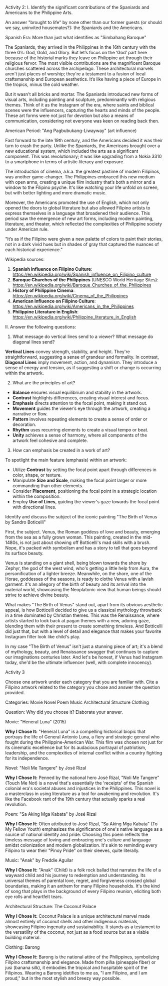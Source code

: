 Activity 2:
I. Identify the significant contributions of the Spaniards and Americans to the
Philippine Arts.

An answer "brought to life" by none other than our former guests (or should we say, uninvited housemates?): the Spaniards and the Americans. 

Spanish Era: More than just what identifies as "Simbahang Baroque"

The Spaniards, they arrived in the Philippines in the 16th century with the three G’s: God, Gold, and Glory. But let’s focus on the ‘God’ part here because of the historial marks they leave on Philippine art through their religious fervor. The most visible contributions are the magnificent Baroque churches scattered across the archipelago. These architectural marvels aren't just places of worship; they're a testament to a fusion of local craftsmanship and European aesthetics. It’s like having a piece of Europe in the tropics, minus the cold weather.

But it wasn't all bricks and mortar. The Spaniards introduced new forms of visual arts, including painting and sculpture, predominantly with religious themes. Think of it as the Instagram of the era, where saints and biblical scenes were the influencers, capturing the hearts and minds of the people. These art forms were not just for devotion but also a means of communication, considering not everyone was keen on reading back then.

American Period: "Ang Pagbubukang-Liwayway" (art influence)

Fast forward to the late 19th century, and the Americans decided it was their turn to crash the party. Unlike the Spaniards, the Americans brought over a new educational system, which included the arts as a significant component. This was revolutionary; it was like upgrading from a Nokia 3310 to a smartphone in terms of artistic literacy and exposure.

The introduction of cinema, a.k.a. the greatest pastime of modern Filipinos, was another game-changer. The Philippines embraced this new medium with open arms, creating a unique film industry that’s both a mirror and a window to the Filipino psyche. It's like watching your life unfold on screen, but with better lighting and more dramatic music.

Moreover, the Americans promoted the use of English, which not only opened the doors to global literature but also allowed Filipino artists to express themselves in a language that broadened their audience. This period saw the emergence of new art forms, including modern painting, literature, and theater, which reflected the complexities of Philippine society under American rule.

"It’s as if the Filipino were given a new palette of colors to paint their stories, not in a dark vivid hues but in shades of gray that captured the nuances of each historical experience."

Wikipedia sources:
1. **Spanish Influence on Filipino Culture**:
   https://en.wikipedia.org/wiki/Spanish_influence_on_Filipino_culture
2. **Baroque Churches of the Philippines** (UNESCO World Heritage Sites):
   https://en.wikipedia.org/wiki/Baroque_Churches_of_the_Philippines
3. **History of Philippine Cinema**:
   https://en.wikipedia.org/wiki/Cinema_of_the_Philippines
4. **American Influence on Filipino Culture**:
   https://en.wikipedia.org/wiki/Americans_in_the_Philippines
5. **Philippine Literature in English**:
   https://en.wikipedia.org/wiki/Philippine_literature_in_English
   
II. Answer the following questions:
1. What message do vertical lines send to a viewer? What message do diagonal
lines send?

**Vertical Lines** convey strength, stability, and height. They're straightforward, suggesting a sense of grandeur and formality. In contrast, **Diagonal Lines** imply movement, action, and dynamism. They introduce a sense of energy and tension, as if suggesting a shift or change is occurring within the artwork.

2. What are the principles of art?

- **Balance** ensures visual equilibrium and stability in the artwork.
- **Contrast** highlights differences, creating visual interest and focus.
- **Emphasis** directs attention to the focal point, making it stand out.
- **Movement** guides the viewer’s eye through the artwork, creating a narrative or flow.
- **Pattern** involves repeating elements to create a sense of order or decoration.
- **Rhythm** uses recurring elements to create a visual tempo or beat.
- **Unity** achieves a sense of harmony, where all components of the artwork feel cohesive and complete.

3. How can emphasis be created in a work of art?
   
To spotlight the main feature (emphasis) within an artwork:
- Utilize **Contrast** by setting the focal point apart through differences in color, shape, or texture.
- Manipulate **Size and Scale**, making the focal point larger or more commanding than other elements.
- Consider **Placement**, positioning the focal point in a strategic location within the composition.
- Employ **Use of Lines**, guiding the viewer's gaze towards the focal point with directional lines. 
  
Identify and discuss the subject of the iconic painting "The Birth of Venus by Sandro Boticelli"

First, the subject. Venus, the Roman goddess of love and beauty, emerging from the sea as a fully grown woman. This painting, created in the mid-1480s, is not just about showing off Botticelli's mad skills with a brush. Nope, it's packed with symbolism and has a story to tell that goes beyond its surface beauty.

Venus is standing on a giant shell, being blown towards the shore by Zephyr, the god of the west wind, who's getting a little help from Aura, the personification of a lighter breeze. Meanwhile, on the shore, one of the Horae, goddesses of the seasons, is ready to clothe Venus with a lavish garment. it's an allegory of the birth of beauty and its arrival into the material world, showcasing the Neoplatonic view that human beings should strive to achieve divine beauty.

What makes "The Birth of Venus" stand out, apart from its obvious aesthetic appeal, is how Botticelli decided to give us a classical mythology throwback in a time dominated by Christian themes. This was the Renaissance, where artists started to look back at pagan themes with a new, adoring gaze, blending them with their present to create something timeless. And Botticelli did just that, but with a level of detail and elegance that makes your favorite Instagram filter look like child's play.

In my case "The Birth of Venus" isn't just a stunning piece of art; it's a blend of mythology, beauty, and Renaissance swagger that continues to capture our imaginations centuries later. And let's be honest, if Venus had Instagram today, she'd be the ultimate influencer (well, with complete innocency).

Activity 3

Choose one artwork under each category that you are familiar with. Cite a Filipino
artwork related to the category you chose and answer the question provided.

Categories:
Movie
Novel
Poem
Music
Architectural Structure
Clothing

Question: Why did you choose it? Elaborate your answer.

Movie: "Heneral Luna" (2015)

**Why I Chose It:** "Heneral Luna" is a compelling historical biopic that portrays the life of General Antonio Luna, a fiery and strategic general who fought during the Philippine-American War. This film was chosen not just for its cinematic excellence but for its audacious portrayal of patriotism, leadership, and the complexities of internal conflict within a country fighting for its independence.

Novel: "Noli Me Tangere" by José Rizal

**Why I Chose It:** Penned by the national hero José Rizal, "Noli Me Tangere" (Touch Me Not) is a novel that's essentially the 'receipts' of the Spanish colonial era's societal abuses and injustices in the Philippines. This novel is a masterclass in using literature as a tool for awakening and revolution. It's like the Facebook rant of the 19th century that actually sparks a real revolution.

Poem: "Sa Aking Mga Kabata" by José Rizal

**Why I Chose It:** Often attributed to José Rizal, "Sa Aking Mga Kabata" (To My Fellow Youth) emphasizes the significance of one's native language as a source of national identity and pride. Choosing this poem reflects the timeless message of loving and embracing one's culture and language amidst colonization and modern globalization. It's akin to reminding every Filipino to wear their "Pinoy Pride" on their sleeves, quite literally.

Music: "Anak" by Freddie Aguilar

**Why I Chose It:** "Anak" (Child) is a folk rock ballad that narrates the life of a wayward child and his journey to redemption and understanding. Its universal themes of parental love, regret, and forgiveness crossed global boundaries, making it an anthem for many Filipino households. It's the kind of song that plays in the background of every Filipino reunion, eliciting both eye rolls and heartfelt tears.

Architectural Structure: The Coconut Palace

**Why I Chose It:** Coconut Palace is a unique architectural marvel made almost entirely of coconut shells and other indigenous materials, showcasing Filipino ingenuity and sustainability. It stands as a testament to the versatility of the coconut, not just as a food source but as a viable building material.

Clothing: Barong

**Why I Chose It:** Barong is the national attire of the Philippines, symbolizing Filipino craftsmanship and elegance. Made from piña (pineapple fiber) or jusi (banana silk), it embodies the tropical and hospitable spirit of the Filipinos. Wearing a Barong idetifies to me as, "I am Filipino, and I am proud," but in the most stylish and breezy way possible.